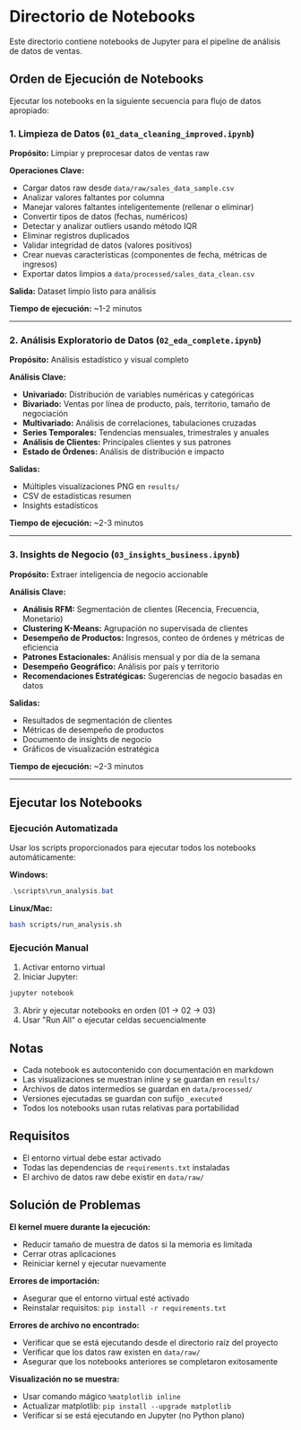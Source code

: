 # Directorio de Notebooks

Este directorio contiene notebooks de Jupyter para el pipeline de análisis de datos de ventas.

## Orden de Ejecución de Notebooks

Ejecutar los notebooks en la siguiente secuencia para flujo de datos apropiado:

### 1. Limpieza de Datos (`01_data_cleaning_improved.ipynb`)

**Propósito:** Limpiar y preprocesar datos de ventas raw

**Operaciones Clave:**
- Cargar datos raw desde `data/raw/sales_data_sample.csv`
- Analizar valores faltantes por columna
- Manejar valores faltantes inteligentemente (rellenar o eliminar)
- Convertir tipos de datos (fechas, numéricos)
- Detectar y analizar outliers usando método IQR
- Eliminar registros duplicados
- Validar integridad de datos (valores positivos)
- Crear nuevas características (componentes de fecha, métricas de ingresos)
- Exportar datos limpios a `data/processed/sales_data_clean.csv`

**Salida:** Dataset limpio listo para análisis

**Tiempo de ejecución:** ~1-2 minutos

---

### 2. Análisis Exploratorio de Datos (`02_eda_complete.ipynb`)

**Propósito:** Análisis estadístico y visual completo

**Análisis Clave:**
- **Univariado:** Distribución de variables numéricas y categóricas
- **Bivariado:** Ventas por línea de producto, país, territorio, tamaño de negociación
- **Multivariado:** Análisis de correlaciones, tabulaciones cruzadas
- **Series Temporales:** Tendencias mensuales, trimestrales y anuales
- **Análisis de Clientes:** Principales clientes y sus patrones
- **Estado de Órdenes:** Análisis de distribución e impacto

**Salidas:**
- Múltiples visualizaciones PNG en `results/`
- CSV de estadísticas resumen
- Insights estadísticos

**Tiempo de ejecución:** ~2-3 minutos

---

### 3. Insights de Negocio (`03_insights_business.ipynb`)

**Propósito:** Extraer inteligencia de negocio accionable

**Análisis Clave:**
- **Análisis RFM:** Segmentación de clientes (Recencia, Frecuencia, Monetario)
- **Clustering K-Means:** Agrupación no supervisada de clientes
- **Desempeño de Productos:** Ingresos, conteo de órdenes y métricas de eficiencia
- **Patrones Estacionales:** Análisis mensual y por día de la semana
- **Desempeño Geográfico:** Análisis por país y territorio
- **Recomendaciones Estratégicas:** Sugerencias de negocio basadas en datos

**Salidas:**
- Resultados de segmentación de clientes
- Métricas de desempeño de productos
- Documento de insights de negocio
- Gráficos de visualización estratégica

**Tiempo de ejecución:** ~2-3 minutos

---

## Ejecutar los Notebooks

### Ejecución Automatizada

Usar los scripts proporcionados para ejecutar todos los notebooks automáticamente:

**Windows:**
```powershell
.\scripts\run_analysis.bat
```

**Linux/Mac:**
```bash
bash scripts/run_analysis.sh
```

### Ejecución Manual

1. Activar entorno virtual
2. Iniciar Jupyter:
```bash
jupyter notebook
```
3. Abrir y ejecutar notebooks en orden (01 → 02 → 03)
4. Usar "Run All" o ejecutar celdas secuencialmente

## Notas

- Cada notebook es autocontenido con documentación en markdown
- Las visualizaciones se muestran inline y se guardan en `results/`
- Archivos de datos intermedios se guardan en `data/processed/`
- Versiones ejecutadas se guardan con sufijo `_executed`
- Todos los notebooks usan rutas relativas para portabilidad

## Requisitos

- El entorno virtual debe estar activado
- Todas las dependencias de `requirements.txt` instaladas
- El archivo de datos raw debe existir en `data/raw/`

## Solución de Problemas

**El kernel muere durante la ejecución:**
- Reducir tamaño de muestra de datos si la memoria es limitada
- Cerrar otras aplicaciones
- Reiniciar kernel y ejecutar nuevamente

**Errores de importación:**
- Asegurar que el entorno virtual esté activado
- Reinstalar requisitos: `pip install -r requirements.txt`

**Errores de archivo no encontrado:**
- Verificar que se está ejecutando desde el directorio raíz del proyecto
- Verificar que los datos raw existen en `data/raw/`
- Asegurar que los notebooks anteriores se completaron exitosamente

**Visualización no se muestra:**
- Usar comando mágico `%matplotlib inline`
- Actualizar matplotlib: `pip install --upgrade matplotlib`
- Verificar si se está ejecutando en Jupyter (no Python plano)
